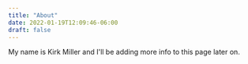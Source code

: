 ```yaml
---
title: "About"
date: 2022-01-19T12:09:46-06:00
draft: false
---
```

My name is Kirk Miller and I'll be adding more info to this page later on.
